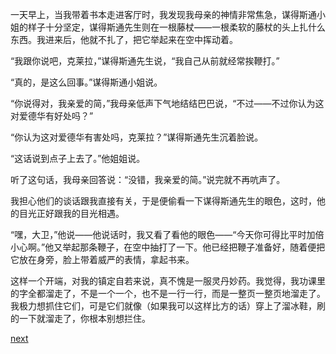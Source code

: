 
一天早上，当我带着书本走进客厅时，我发现我母亲的神情非常焦急，谋得斯通小姐的样子十分坚定，谋得斯通先生则在一根藤杖——一根柔软的藤杖的头上扎什么东西。我进来后，他就不扎了，把它举起来在空中挥动着。

“我跟你说吧，克莱拉，”谋得斯通先生说，“我自己从前就经常挨鞭打。”

“真的，是这么回事。”谋得斯通小姐说。

“你说得对，我亲爱的简，”我母亲低声下气地结结巴巴说，“不过——不过你认为这对爱德华有好处吗？”

“你认为这对爱德华有害处吗，克莱拉？”谋得斯通先生沉着脸说。

“这话说到点子上去了。”他姐姐说。

听了这句话，我母亲回答说：“没错，我亲爱的简。”说完就不再吭声了。

我担心他们的谈话跟我直接有关，于是便偷看一下谋得斯通先生的眼色，这时，他的目光正好跟我的目光相遇。

“嘿，大卫，”他说——他说话时，我又看了看他的眼色——“今天你可得比平时加倍小心啊。”他又举起那条鞭子，在空中抽打了一下。他已经把鞭子准备好，随着便把它放在身旁，脸上带着威严的表情，拿起书来。

这样一个开端，对我的镇定自若来说，真不愧是一服灵丹妙药。我觉得，我功课里的字全都溜走了，不是一个一个，也不是一行一行，而是一整页一整页地溜走了。我极力想抓住它们，可是它们就像（如果我可以这样比方的话）穿上了溜冰鞋，刷的一下就溜走了，你根本别想拦住。

[next](page62)